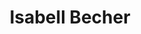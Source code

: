 ---
title: Isabell Becher
description: Lorem ipsum dolor sit amet consecteur
image: /img/portfolio/accordion-1.png
tags: ['portfolio']
---